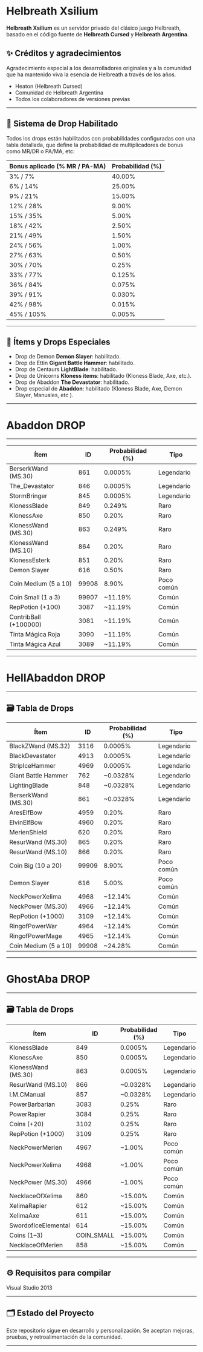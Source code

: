 # Helbreath Xsilium

**Helbreath Xsilium** es un servidor privado del clásico juego Helbreath, basado en el código fuente de **Helbreath Cursed** y **Helbreath Argentina**.

## ✨ Créditos y agradecimientos

Agradecimiento especial a los desarrolladores originales y a la comunidad que ha mantenido viva la esencia de Helbreath a través de los años.

- Heaton (Helbreath Cursed)
- Comunidad de Helbreath Argentina
- Todos los colaboradores de versiones previas

---

## 🧱 Sistema de Drop Habilitado

Todos los drops están habilitados con probabilidades configuradas con una tabla detallada, que define la probabilidad de multiplicadores de bonus como MR/DR o PA/MA, etc:

| Bonus aplicado (% MR / PA-MA) | Probabilidad (%) |
|-------------------------------|------------------|
| 3% / 7%                       | 40.00%           |
| 6% / 14%                      | 25.00%           |
| 9% / 21%                      | 15.00%           |
| 12% / 28%                     | 9.00%            |
| 15% / 35%                     | 5.00%            |
| 18% / 42%                     | 2.50%            |
| 21% / 49%                     | 1.50%            |
| 24% / 56%                     | 1.00%            |
| 27% / 63%                     | 0.50%            |
| 30% / 70%                     | 0.25%            |
| 33% / 77%                     | 0.125%           |
| 36% / 84%                     | 0.075%           |
| 39% / 91%                     | 0.030%           |
| 42% / 98%                     | 0.015%           |
| 45% / 105%                    | 0.005%           |

---

## 🎁 Ítems y Drops Especiales

- Drop de Demon **Demon Slayer**: habilitado.
- Drop de Ettin **Gigant Battle Hammer**: habilitado.
- Drop de Centaurs **LightBlade**: habilitado.
- Drop de Unicorns **Kloness items**: habilitado (Kloness Blade, Axe, etc.).
- Drop de Abaddon **The Devastator**: habilitado.
- Drop especial de **Abaddon**: habilitado (Kloness Blade, Axe, Demon Slayer, Manuales, etc ).

---


# Abaddon DROP

---


| Ítem                           | ID    | Probabilidad (%) | Tipo        |
|--------------------------------|-------|------------------|-------------|
| BerserkWand (MS.30)           | 861   | 0.0005%          | Legendario  |
| The_Devastator                | 846   | 0.0005%          | Legendario  |
| StormBringer                  | 845   | 0.0005%          | Legendario  |
| KlonessBlade                  | 849   | 0.249%           | Raro        |
| KlonessAxe                    | 850   | 0.20%            | Raro        |
| KlonessWand (MS.30)           | 863   | 0.249%           | Raro         |
| KlonessWand (MS.10)           | 864   | 0.20%            | Raro        |
| KlonessEsterk                 | 851   | 0.20%            | Raro        |
| Demon Slayer                  | 616   | 0.50%            | Raro         |
| Coin Medium (5 a 10)          | 99908 | 8.90%            | Poco común  |
| Coin Small (1 a 3)            | 99907 | ~11.19%          | Común       |
| RepPotion (+100)             | 3087  | ~11.19%          | Común       |
| ContribBall (+100000)         | 3081  | ~11.19%          | Común       |
| Tinta Mágica Roja             | 3090  | ~11.19%          | Común       |
| Tinta Mágica Azul             | 3089  | ~11.19%          | Común       |


---


# HellAbaddon DROP

---

## 🗃️ Tabla de Drops

| Ítem                           | ID    | Probabilidad (%) | Tipo        |
|--------------------------------|-------|------------------|-------------|
| BlackZWand (MS.32)            | 3116  | 0.0005%          | Legendario  |
| BlackDevastator               | 4913  | 0.0005%          | Legendario  |
| StripIceHammer                | 4969  | 0.0005%          | Legendario  |
| Giant Battle Hammer           | 762   | ~0.0328%         | Legendario  |
| LightingBlade                 | 848   | ~0.0328%         | Legendario  |
| BerserkWand (MS.30)           | 861   | ~0.0328%         | Legendario  |
| AresElfBow                    | 4959  | 0.20%            | Raro        |
| ElvinElfBow                   | 4960  | 0.20%            | Raro        |
| MerienShield                  | 620   | 0.20%            | Raro        |
| ResurWand (MS.30)             | 865   | 0.20%            | Raro        |
| ResurWand (MS.10)             | 866   | 0.20%            | Raro        |
| Coin Big (10 a 20)            | 99909 | 8.90%            | Poco común  |
| Demon Slayer                  | 616   | 5.00%            | Poco común  |
| NeckPowerXelima               | 4968  | ~12.14%          | Común       |
| NeckPower (MS.30)             | 4966  | ~12.14%          | Común       |
| RepPotion (+1000)             | 3109  | ~12.14%          | Común       |
| RingofPowerWar                | 4964  | ~12.14%          | Común       |
| RingofPowerMage               | 4965  | ~12.14%          | Común       |
| Coin Medium (5 a 10)          | 99908 | ~24.28%          | Común       |



---


# GhostAba DROP

---

## 🗃️ Tabla de Drops

| Ítem                           | ID    | Probabilidad (%) | Tipo        |
|--------------------------------|-------|------------------|-------------|
| KlonessBlade                  | 849   | 0.0005%          | Legendario  |
| KlonessAxe                    | 850   | 0.0005%          | Legendario  |
| KlonessWand (MS.30)           | 863   | 0.0005%          | Legendario  |
| ResurWand (MS.10)             | 866   | ~0.0328%         | Legendario  |
| I.M.CManual                   | 857   | ~0.0328%         | Legendario  |
| PowerBarbarian                | 3083  | 0.25%            | Raro        |
| PowerRapier                   | 3084  | 0.25%            | Raro        |
| Coins (+20)                   | 3102  | 0.25%            | Raro        |
| RepPotion (+1000)            | 3109  | 0.25%            | Raro        |
| NeckPowerMerien               | 4967  | ~1.00%           | Poco común  |
| NeckPowerXelima               | 4968  | ~1.00%           | Poco común  |
| NeckPower (MS.30)             | 4966  | ~1.00%           | Poco común  |
| NecklaceOfXelima              | 860   | ~15.00%          | Común       |
| XelimaRapier                  | 612   | ~15.00%          | Común       |
| XelimaAxe                     | 611   | ~15.00%          | Común       |
| SwordofIceElemental           | 614   | ~15.00%          | Común       |
| Coins (1–3)                   | COIN_SMALL | ~15.00%    | Común       |
| NecklaceOfMerien              | 858   | ~15.00%          | Común       |




---



## ⚙️ Requisitos para compilar

Visual Studio 2013

---

## 🗂️ Estado del Proyecto

Este repositorio sigue en desarrollo y personalización. Se aceptan mejoras, pruebas, y retroalimentación de la comunidad.

---
